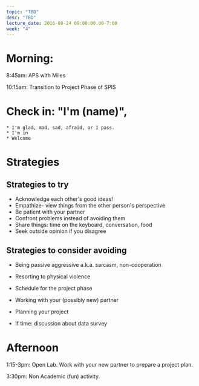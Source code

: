 ```yaml
---
topic: "TBD"
desc: "TBD"
lecture_date: 2016-08-24 09:00:00.00-7:00
week: "4"
---
```



# Morning:

8:45am: APS with Miles

10:15am: Transition to Project Phase of SPIS

# Check in: "I'm (name)", 
    * I'm glad, mad, sad, afraid, or I pass.
    * I'm in
    * Welcome
    
# Strategies

## Strategies to try
* Acknowledge each other's good ideas!
* Empathize- view things from the other person's perspective
* Be patient with your partner
* Confront problems instead of avoiding them
* Share things: time on the keyboard, conversation, food
* Seek outside opinion if you disagree

## Strategies to consider avoiding
* Being passive aggressive a.k.a. sarcasm, non-cooperation
* Resorting to physical violence 


* Schedule for the project phase


* Working with your (possibly new) partner
* Planning your project
 
* If time: discussion about data survey

# Afternoon

1:15-3pm: Open Lab.   Work with your new partner to prepare a project plan.

3:30pm: Non Academic (fun) activity.
